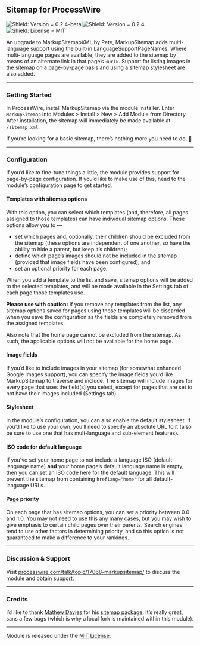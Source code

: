 ## Sitemap for ProcessWire

![Shield: Version = 0.2.4-beta](https://img.shields.io/badge/version-0.2.4_beta-orange.svg?style=flat-square) ![Shield: Version = 0.2.4](https://img.shields.io/badge/requires_ProcessWire-2.8+-green.svg?style=flat-square) ![Shield: License = MIT](https://img.shields.io/github/license/rockettpw/markup-sitemap.svg?style=flat-square)

An upgrade to MarkupSitemapXML by Pete, MarkupSitemap adds multi-language support using the built-in LanguageSupportPageNames. Where multi-language pages are available, they are added to the sitemap by means of an alternate link in that page’s `<url>`. Support for listing images in the sitemap on a page-by-page basis and using a sitemap stylesheet are also added.

---

### Getting Started

In ProcessWire, install MarkupSitemap via the module installer. Enter `MarkupSitemap` into Modules > Install > New > Add Module from Directory. After installation, the sitemap will immediately be made available at `/sitemap.xml`.

If you’re looking for a basic sitemap, there’s nothing more you need to do. 🎇

---

### Configuration

If you’d like to fine-tune things a little, the module provides support for page-by-page configuration. If you’d like to make use of this, head to the module’s configuration page to get started.

#### Templates with sitemap options

With this option, you can select which templates (and, therefore, all pages assigned to those templates) can have individual sitemap options. These options allow you to —

- set which pages and, optionally, their children should be excluded from the sitemap (these options are independent of one another, so have the ability to hide a parent, but keep it’s children);
- define which page’s images should not be included in the sitemap (provided that image fields have been configured); and
- set an optional priority for each page.

When you add a template to the list and save, sitemap options will be added to the selected templates, and will be made available in the Settings tab of each page those templates use.

**Please use with caution:** If you remove any templates from the list, any sitemap options saved for pages using those templates will be discarded when you save the configuration as the fields are completely removed from the assigned templates.

Also note that the home page cannot be excluded from the sitemap. As such, the applicable options will not be available for the home page.

#### Image fields

If you’d like to include images in your sitemap (for somewhat enhanced Google Images support), you can specify the image fields you’d like MarkupSitemap to traverse and include. The sitemap will include images for every page that uses the field(s) you select, except for pages that are set to not have their images included (Settings tab).

#### Stylesheet

In the module’s configuration, you can also enable the default stylesheet. If you’d like to use your own, you’ll need to specify an absolute URL to it (also be sure to use one that has mult-language and sub-element features).

#### ISO code for default language

If you’ve set your home page to not include a language ISO (default language name) **and** your home page’s default language name is empty, then you can set an ISO code here for the default language. This will prevent the sitemap from containing `hreflang="home"` for all default-language URLs.

#### Page priority

On each page that has sitemap options, you can set a priority between 0.0 and 1.0. You may not need to use this any many cases, but you may wish to give emphasis to certain child pages over their parents. Search engines tend to use other factors in determining priority, and so this option is not guaranteed to make a difference to your rankings.

---

### Discussion & Support

Visit [processwire.com/talk/topic/17068-markupsitemap/](https://processwire.com/talk/topic/17068-markupsitemap/) to discuss the module and obtain support.

---

### Credits

I’d like to thank [Mathew Davies](https://github.com/ThePixelDeveloper) for his [sitemap package](https://github.com/ThePixelDeveloper/Sitemap). It’s really great, sans a few bugs (which is why a local fork is maintained within this module).


---

Module is released under the [MIT License](LICENSE.md).